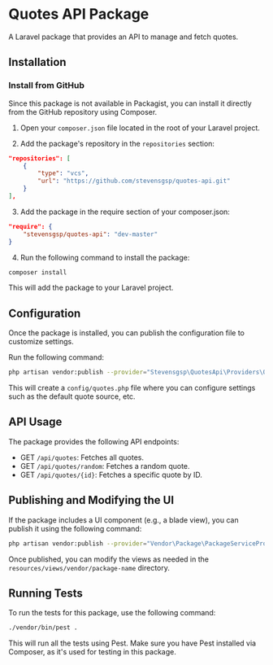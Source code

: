 
# Quotes API Package

A Laravel package that provides an API to manage and fetch quotes.

## Installation

### Install from GitHub

Since this package is not available in Packagist, you can install it directly from the GitHub repository using Composer.

1. Open your `composer.json` file located in the root of your Laravel project.

2. Add the package's repository in the `repositories` section:

```json
"repositories": [
    {
        "type": "vcs",
        "url": "https://github.com/stevensgsp/quotes-api.git"
    }
],
```

3. Add the package in the require section of your composer.json:

```json
"require": {
    "stevensgsp/quotes-api": "dev-master"
}
```

4. Run the following command to install the package:
```bash
composer install
```

This will add the package to your Laravel project.

## Configuration

Once the package is installed, you can publish the configuration file to customize settings.

Run the following command:

```bash
php artisan vendor:publish --provider="Stevensgsp\QuotesApi\Providers\QuotesApiServiceProvider" --tag="config"
```

This will create a `config/quotes.php` file where you can configure settings such as the default quote source, etc.

## API Usage

The package provides the following API endpoints:

- GET `/api/quotes`: Fetches all quotes.
- GET `/api/quotes/random`: Fetches a random quote.
- GET `/api/quotes/{id}`: Fetches a specific quote by ID.

## Publishing and Modifying the UI

If the package includes a UI component (e.g., a blade view), you can publish it using the following command:

```bash
php artisan vendor:publish --provider="Vendor\Package\PackageServiceProvider" --tag="views"
```

Once published, you can modify the views as needed in the `resources/views/vendor/package-name` directory.

## Running Tests

To run the tests for this package, use the following command:

```bash
./vendor/bin/pest .
```

This will run all the tests using Pest. Make sure you have Pest installed via Composer, as it's used for testing in this package.